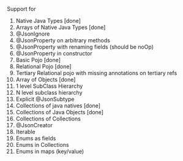 Support for

1. Native Java Types [done]
2. Arrays of Native Java Types [done]
3. @JsonIgnore
4. @JsonProperty on arbitrary methods
5. @JsonProperty with renaming fields (should be noOp)
6. @JsonProperty in constructor
7. Basic Pojo [done]
8. Relational Pojo [done]
9. Tertiary Relational pojo with missing annotations on tertiary refs
10. Array of Objects [done]
11. 1 level SubClass Hierarchy
12. N level subclass hierarchy
13. Explicit @JsonSubtype
14. Collections of java natives [done]
15. Collections of Java Objects [done]
16. Collections of Collections
17. @JsonCreator
18. Iterable
19. Enums as fields
20. Enums in Collections
21. Enums in maps (key/value)